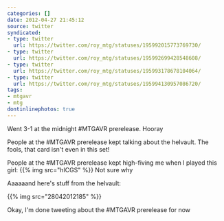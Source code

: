 ```yaml
---
categories: []
date: 2012-04-27 21:45:12
source: twitter
syndicated:
- type: twitter
  url: https://twitter.com/roy_mtg/statuses/195992015773769730/
- type: twitter
  url: https://twitter.com/roy_mtg/statuses/195992699428548608/
- type: twitter
  url: https://twitter.com/roy_mtg/statuses/195993178678104064/
- type: twitter
  url: https://twitter.com/roy_mtg/statuses/195994130957086720/
tags:
- mtgavr
- mtg
dontinlinephotos: true
---
```


Went 3-1 at the midnight #MTGAVR prerelease. Hooray

People at the #MTGAVR prerelease kept talking about the helvault. The fools, that card isn't even in this set!

People at the #MTGAVR prerelease kept high-fiving me when I played this girl: {{% img src="hICGS" %}} Not sure why

Aaaaaand here's stuff from the helvault: 

{{% img src="28042012185" %}} 

Okay, I'm done tweeting about the #MTGAVR prerelease for now
